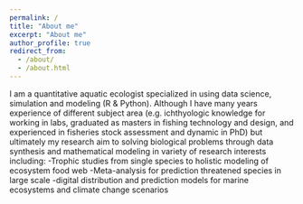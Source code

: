 ```yaml
---
permalink: /
title: "About me"
excerpt: "About me"
author_profile: true
redirect_from: 
  - /about/
  - /about.html
---
```


I am a quantitative aquatic ecologist specialized in using data science, simulation and modeling (R & Python). Although I have many years experience of different subject area (e.g. ichthyologic knowledge for working in labs, graduated as masters in fishing technology and design, and experienced in fisheries stock assessment and dynamic in PhD) but ultimately my research aim to solving biological problems through data synthesis and mathematical modeling in variety of research interests including:
-Trophic studies from single species to holistic modeling of ecosystem food web
-Meta-analysis for prediction threatened species in large scale
-digital distribution and prediction models for marine ecosystems and climate change scenarios